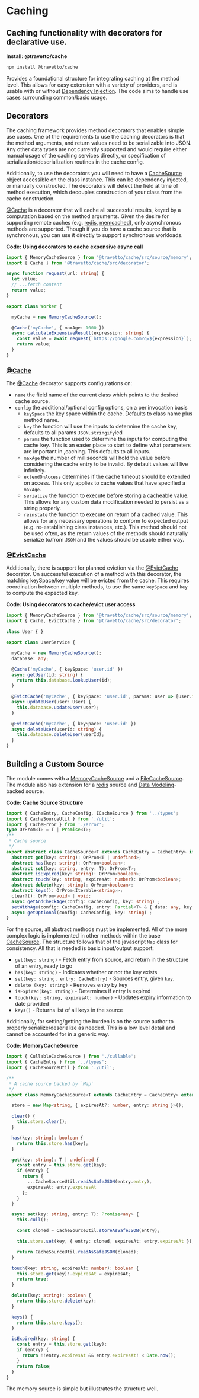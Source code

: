 <!-- This file was generated by the framweork and should not be modified directly -->
<!-- Please modify https://github.com/travetto/travetto/tree/master/module/cache/DOCS.js and execute "npm run docs" to rebuild -->
# Caching
## Caching functionality with decorators for declarative use.

**Install: @travetto/cache**
```bash
npm install @travetto/cache
```

Provides a foundational structure for integrating caching at the method level.  This allows for easy extension with a variety of providers, and is usable with or without [Dependency Injection](https://github.com/travetto/travetto/tree/master/module/di#readme "Dependency registration/management and injection support.").  The code aims to handle use cases surrounding common/basic usage.

## Decorators
The caching framework provides method decorators that enables simple use cases.  One of the requirements to use the caching decorators is that the method arguments, and return values need to be serializable into JSON.  Any other data types are not currently supported and would require either manual usage of the caching services directly, or specification of serialization/deserialization routines in the cache config.

Additionally, to use the decorators you will need to have a [CacheSource](https://github.com/travetto/travetto/tree/master/module/cache/src/source/core.ts#L10) object accessible on the class instance. This can be dependency injected, or manually constructed. The decorators will detect the field at time of method execution, which decouples construction of your class from the cache construction.

[@Cache](https://github.com/travetto/travetto/tree/master/module/cache/src/decorator.ts#L16) is a decorator that will cache all successful results, keyed by a computation based on the method arguments.  Given the desire for supporting remote caches (e.g. [redis](https://redis.io), [memcached](https://memcached.org)), only asynchronous methods are supported. Though if you do have a cache source that is synchronous, you can use it directly to support synchronous workloads.

**Code: Using decorators to cache expensive async call**
```typescript
import { MemoryCacheSource } from '@travetto/cache/src/source/memory';
import { Cache } from '@travetto/cache/src/decorator';

async function request(url: string) {
  let value;
  // ...fetch content
  return value;
}

export class Worker {

  myCache = new MemoryCacheSource();

  @Cache('myCache', { maxAge: 1000 })
  async calculateExpensiveResult(expression: string) {
    const value = await request(`https://google.com?q=${expression}`);
    return value;
  }
}
```

### [@Cache](https://github.com/travetto/travetto/tree/master/module/cache/src/decorator.ts#L16)

The [@Cache](https://github.com/travetto/travetto/tree/master/module/cache/src/decorator.ts#L16) decorator supports configurations on:

   
   *  `name` the field name of the current class which points to the desired cache source.
   *  `config` the additional/optional config options, on a per invocation basis    
      *  `keySpace` the key space within the cache.  Defaults to class name plus method name.
      *  `key` the function  will use the inputs to determine the cache key, defaults to all params `JSON.stringify`ied
      *  `params` the function used to determine the inputs for computing the cache key.  This is an easier place to start to define what parameters are important in ,caching. This defaults to all inputs.
      *  `maxAge` the number of milliseconds will hold the value before considering the cache entry to be invalid.  By default values will live infinitely.
      *  `extendOnAccess` determines if the cache timeout should be extended on access.  This only applies to cache values that have specified a `maxAge`.
      *  `serialize` the function to execute before storing a cacheable value.  This allows for any custom data modification needed to persist as a string properly.
      *  `reinstate` the function to execute on return of a cached value.  This allows for any necessary operations to conform to expected output (e.g. re-establishing class instances, etc.).  This method should not be used often, as the return values of the methods should naturally serialize to/from `JSON` and the values should be usable either way.

### [@EvictCache](https://github.com/travetto/travetto/tree/master/module/cache/src/decorator.ts#L27)

Additionally, there is support for planned eviction via the [@EvictCache](https://github.com/travetto/travetto/tree/master/module/cache/src/decorator.ts#L27) decorator.  On successful execution of a method with this decorator, the matching keySpace/key value will be evicted from the cache.  This requires coordination between multiple methods, to use the same `keySpace` and `key` to compute the expected key.

**Code: Using decorators to cache/evict user access**
```typescript
import { MemoryCacheSource } from '@travetto/cache/src/source/memory';
import { Cache, EvictCache } from '@travetto/cache/src/decorator';

class User { }

export class UserService {

  myCache = new MemoryCacheSource();
  database: any;

  @Cache('myCache', { keySpace: 'user.id' })
  async getUser(id: string) {
    return this.database.lookupUser(id);
  }

  @EvictCache('myCache', { keySpace: 'user.id', params: user => [user.id] })
  async updateUser(user: User) {
    this.database.updateUser(user);
  }

  @EvictCache('myCache', { keySpace: 'user.id' })
  async deleteUser(userId: string) {
    this.database.deleteUser(userId);
  }
}
```

## Building a Custom Source

The module comes with a [MemoryCacheSource](https://github.com/travetto/travetto/tree/master/module/cache/src/source/memory.ts#L8) and a [FileCacheSource](https://github.com/travetto/travetto/tree/master/module/cache/src/source/file.ts#L14). The module also has extension for a [redis](https://redis.io) source and [Data Modeling](https://github.com/travetto/travetto/tree/master/module/model#readme "Datastore abstraction for CRUD operations with advanced query support.")-backed source.

**Code: Cache Source Structure**
```typescript
import { CacheEntry, CacheConfig, ICacheSource } from '../types';
import { CacheSourceUtil } from './util';
import { CacheError } from './error';
type OrProm<T> = T | Promise<T>;
/**
 * Cache source
 */
export abstract class CacheSource<T extends CacheEntry = CacheEntry> implements ICacheSource<T> {
  abstract get(key: string): OrProm<T | undefined>;
  abstract has(key: string): OrProm<boolean>;
  abstract set(key: string, entry: T): OrProm<T>;
  abstract isExpired(key: string): OrProm<boolean>;
  abstract touch(key: string, expiresAt: number): OrProm<boolean>;
  abstract delete(key: string): OrProm<boolean>;
  abstract keys(): OrProm<Iterable<string>>;
  clear?(): OrProm<void> | void;
  async getAndCheckAge(config: CacheConfig, key: string) ;
  setWithAge(config: CacheConfig, entry: Partial<T> & { data: any, key: string }) ;
  async getOptional(config: CacheConfig, key: string) ;
}
```

For the source, all abstract methods must be implemented. All of the more complex logic is implemented in other methods within the base [CacheSource](https://github.com/travetto/travetto/tree/master/module/cache/src/source/core.ts#L10).   The structure follows that of the javascript `Map` class for consistency. All that is needed is basic input/output support:

   
   *  `get(key: string)` - Fetch entry from source, and return in the structure of an entry, ready to go
   *  `has(key: string)` - Indicates whether or not the key exists
   *  `set(key: string, entry: CacheEntry)` - Sources entry, given `key`.
   *  `delete (key: string)` - Removes entry by key
   *  `isExpired(key: string)` - Determines if entry is expired
   *  `touch(key: string, expiresAt: number)` - Updates expiry information to date provided
   *  `keys()` - Returns list of all keys in the source

Additionally, for setting/getting the burden is on the source author to properly serialize/deserialize as needed.  This is a low level detail and cannot be accounted for in a generic way.

**Code: MemoryCacheSource**
```typescript
import { CullableCacheSource } from './cullable';
import { CacheEntry } from '../types';
import { CacheSourceUtil } from './util';

/**
 * A cache source backed by `Map`
 */
export class MemoryCacheSource<T extends CacheEntry = CacheEntry> extends CullableCacheSource<T> {

  store = new Map<string, { expiresAt?: number, entry: string }>();

  clear() {
    this.store.clear();
  }

  has(key: string): boolean {
    return this.store.has(key);
  }

  get(key: string): T | undefined {
    const entry = this.store.get(key);
    if (entry) {
      return {
        ...CacheSourceUtil.readAsSafeJSON(entry.entry),
        expiresAt: entry.expiresAt
      };
    }
  }

  async set(key: string, entry: T): Promise<any> {
    this.cull();

    const cloned = CacheSourceUtil.storeAsSafeJSON(entry);

    this.store.set(key, { entry: cloned, expiresAt: entry.expiresAt });

    return CacheSourceUtil.readAsSafeJSON(cloned);
  }

  touch(key: string, expiresAt: number): boolean {
    this.store.get(key)!.expiresAt = expiresAt;
    return true;
  }

  delete(key: string): boolean {
    return this.store.delete(key);
  }

  keys() {
    return this.store.keys();
  }

  isExpired(key: string) {
    const entry = this.store.get(key);
    if (entry) {
      return !!entry.expiresAt && entry.expiresAt! < Date.now();
    }
    return false;
  }
}
```

The memory source is simple but illustrates the structure well.
